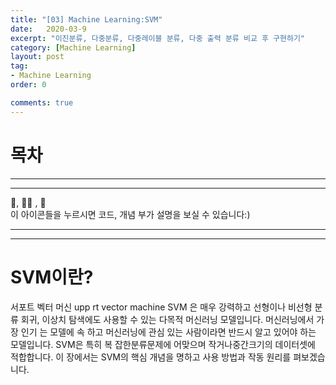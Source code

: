 ```yaml
---
title: "[03] Machine Learning:SVM"
date:   2020-03-9
excerpt: "이진분류, 다중분류, 다중레이블 분류, 다중 출력 분류 비교 후 구현하기"
category: [Machine Learning]
layout: post
tag:
- Machine Learning
order: 0

comments: true
---
```


# 목차






----
---

👀, 🤷‍♀️ , 📜    
이 아이콘들을 누르시면 코드, 개념 부가 설명을 보실 수 있습니다:)

---
----

# SVM이란?
서포트 벡터 머신 upp rt vector machine SVM 은 매우 강력하고 선형이나 비선형 분류 회귀, 이상치 탐색에도 사용할 수 있는 다목적 머신러닝 모델입니다. 머신러닝에서 가장 인기 는 모델에 속 
하고 머신러닝에 관심 있는 사람이라면 반드시 알고 있어야 하는 모델입니다. SVM은 특히 복 
잡한분류문제에 어맞으며 작거나중간크기의 데이터셋에 적합합니다. 
이 장에서는 SVM의 핵심 개념을 명하고 사용 방법과 작동 원리를 펴보겠습니다. 
